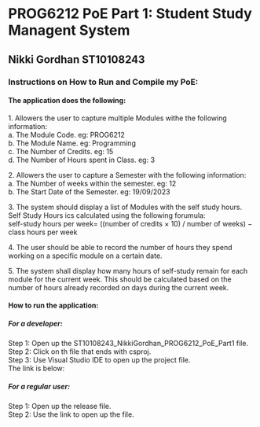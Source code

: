 <h1> PROG6212 PoE Part 1: Student Study Managent System</h1>
<h2> Nikki Gordhan ST10108243 </h2>
<h3>Instructions on How to Run and Compile my PoE:</h3>
<h4> The application does the following:</h4>
<p> 1. Allowers the user to capture multiple Modules withe the following information: </br>
   a. The Module Code. eg: PROG6212 </br>
   b. The Module Name. eg: Programming </br>
   c. The Number of Credits. eg: 15 </br>
   d. The Number of Hours spent in Class. eg: 3</p>
<p> 2. Allowers the user to capture a Semester with the following information: </br>
   a. The Number of weeks within the semester. eg: 12 </br>
   b. The Start Date of the Semester. eg: 19/09/2023</p> 
<p> 3. The system should display a list of Modules with the self study hours. Self Study Hours ics calculated using the following forumula:</br>
   self-study hours per week= ((number of credits × 10) / number of weeks) − class hours per week</p>
<p> 4. The user should be able to record the number of hours they spend working on a specific module on a certain date.</p>
<p> 5. The system shall display how many hours of self-study remain for each module for the current week. This should be calculated based on the number of hours already recorded on
days during the current week.</p>

<h4> How to run the application: </h4>
<h5> For a developer: </h5>
<p> Step 1: Open up the ST10108243_NikkiGordhan_PROG6212_PoE_Part1 file. </br>
Step 2: Click on th file that ends with csproj. </br>
Step 3: Use Visual Studio IDE to open up the project file. </br>
The link is below: </br>
 </p>
	
<h5> For a regular user: </h5>
Step 1: Open up the release file. </br>
Step 2: Use the link to open up the file. </br> 
 </p>
